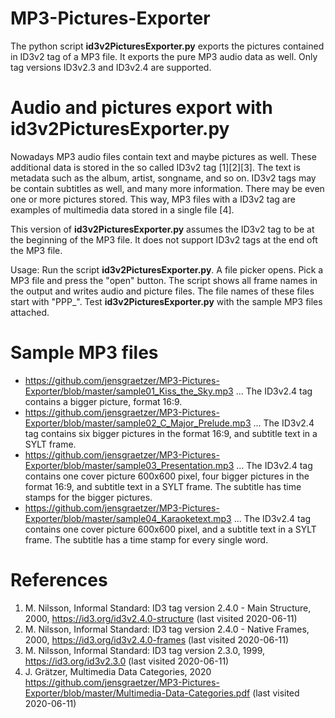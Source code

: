 # MP3-Pictures-Exporter

The python script __id3v2PicturesExporter.py__ exports the pictures contained in ID3v2 tag of a MP3
file. It exports the pure MP3 audio data as well. Only tag versions ID3v2.3 and ID3v2.4 are
supported.

# Audio and pictures export with id3v2PicturesExporter.py

Nowadays MP3 audio files contain text and maybe pictures as well. These additional data is stored in the so called ID3v2 tag [1][2][3]. The text is metadata such as the album, artist, songname, and so on. ID3v2 tags may be contain subtitles as well, and many more information. There may be even one or more pictures stored. This way, MP3 files with a ID3v2 tag are examples of multimedia data stored in a single file [4].

This version of __id3v2PicturesExporter.py__ assumes the ID3v2 tag to be at the beginning of the MP3 file. It does not support ID3v2 tags at the end oft the MP3 file.

Usage: Run the script __id3v2PicturesExporter.py__. A file picker opens. Pick a MP3 file and press the "open" button. The script shows all frame names in the output and writes audio and picture files. The file names of these files start with "PPP_".
Test __id3v2PicturesExporter.py__ with the sample MP3 files attached.

# Sample MP3 files

* https://github.com/jensgraetzer/MP3-Pictures-Exporter/blob/master/sample01_Kiss_the_Sky.mp3 ... 
The ID3v2.4 tag contains a bigger picture, format 16:9.
* https://github.com/jensgraetzer/MP3-Pictures-Exporter/blob/master/sample02_C_Major_Prelude.mp3 ... 
The ID3v2.4 tag contains six bigger pictures in the format 16:9, and subtitle text in a SYLT frame.
* https://github.com/jensgraetzer/MP3-Pictures-Exporter/blob/master/sample03_Presentation.mp3 ... 
The ID3v2.4 tag contains one cover picture 600x600 pixel, four bigger pictures in the format 16:9, and subtitle text in a SYLT frame. The subtitle has time stamps for the bigger pictures.
* https://github.com/jensgraetzer/MP3-Pictures-Exporter/blob/master/sample04_Karaoketext.mp3 ... 
The ID3v2.4 tag contains one cover picture 600x600 pixel, and a subtitle text in a SYLT frame. The subtitle has a time stamp for every single word.

# References
1. M. Nilsson, Informal Standard: ID3 tag version 2.4.0 - Main Structure, 2000,
https://id3.org/id3v2.4.0-structure (last visited 2020-06-11)
2. M. Nilsson, Informal Standard: ID3 tag version 2.4.0 - Native Frames, 2000,
https://id3.org/id3v2.4.0-frames (last visited 2020-06-11) 
3. M. Nilsson, Informal Standard: ID3 tag version 2.3.0, 1999,
https://id3.org/id3v2.3.0 (last visited 2020-06-11) 
4. J. Grätzer, Multimedia Data Categories, 2020
https://github.com/jensgraetzer/MP3-Pictures-Exporter/blob/master/Multimedia-Data-Categories.pdf (last visited 2020-06-11)

